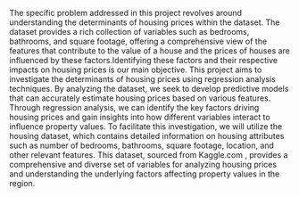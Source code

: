 The specific problem addressed in this project revolves around understanding the determinants
of housing prices within the dataset. The dataset provides a rich collection of variables such as
bedrooms, bathrooms, and square footage, offering a comprehensive view of the features that
contribute to the value of a house and the prices of houses are influenced by these
factors.Identifying these factors and their respective impacts on housing prices is our main
objective.
This project aims to investigate the determinants of housing prices using regression analysis
techniques. By analyzing the dataset, we seek to develop predictive models that can accurately
estimate housing prices based on various features. Through regression analysis, we can
identify the key factors driving housing prices and gain insights into how different variables
interact to influence property values.
To facilitate this investigation, we will utilize the housing dataset, which contains detailed
information on housing attributes such as number of bedrooms, bathrooms, square footage,
location, and other relevant features. This dataset, sourced from Kaggle.com , provides a
comprehensive and diverse set of variables for analyzing housing prices and understanding the
underlying factors affecting property values in the region.
